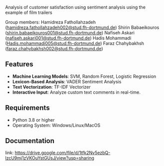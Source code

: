 Analysis of customer satisfaction using sentiment analysis using the example of film trailersGroup members:Hamidreza Fathollahzadeh (hamidreza.fathollahzadeh002@stud.fh-dortmund.de)Shirin Babaeikouros (shirin.babaeikouros001@stud.fh-dortmund.de)Nafiseh Askari (nafiseh.askari001@stud.fh-dortmund.de)Hadis Mohammadi (Hadis.mohammadi005@stud.fh-dortmund.de)Faraz Chahybakhsh (faraz.chahybakhsh002@stud.fh-dortmund.de)


## Features

- **Machine Learning Models**: SVM, Random Forest, Logistic Regression
- **Lexicon-Based Analysis**: VADER Sentiment Analysis
- **Text Vectorization**: TF-IDF Vectorizer
- **Interactive Input**: Analyze custom text comments in real-time.


## Requirements

- Python 3.8 or higher
- Operating System: Windows/Linux/MacOS

## Documentation

link: https://drive.google.com/file/d/1tfk2Nv5ezbQ-lzcU9mj1zVKOuYstGUsJ/view?usp=sharing


